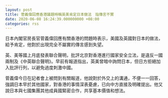 ```yaml
---
layout: post
title: 菅義偉回應香港議題時稱英美肯定日本做法　指傳言不實
date: 2020-06-08 16:24:39.000000000 +08:00
categories: rss
---
```


日本內閣官房長官菅義偉回應有關香港的問題時表示，美國及英國對日本的做法，給予肯定，他對於出現完全不屬實的傳言感到失望。

英、美等國上月底發表聯合聲明，批評北京對香港進行國家安全立法，是違反一國兩制及《中英聯合聲明》。早前有報道指出，英美曾暗中詢問日本，但日方拒絕加入批評行列，以避免過度刺激中國。

菅義偉今日在記者會上被問到有關報道，他說對於外交上的溝通，不便一一回答，強調日本早於其他國家，對香港的事情深表憂慮，已向中方直接及明確提出。他又說日本與七國集團其他成員國緊密合作，共享基本價值和想法。
